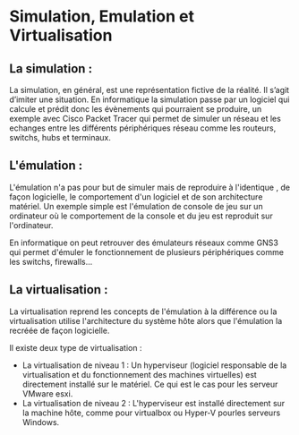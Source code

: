 # Simulation, Emulation et Virtualisation

## La simulation  : 
La simulation, en général, est une représentation fictive de la réalité. Il s’agit d’imiter une situation.
En informatique la simulation passe par un logiciel qui calcule et prédit donc les évènements qui pourraient se produire, un exemple avec Cisco Packet Tracer qui permet de simuler
un réseau et les echanges entre les différents périphériques réseau comme les routeurs, switchs, hubs et terminaux. 

## L'émulation : 
L'émulation n'a pas pour but de simuler mais de reproduire à l'identique , de façon logicielle, le comportement d'un logiciel et de son architecture matériel.
Un exemple simple est l'émulation de console de jeu sur un ordinateur où le comportement de la console et du jeu est reproduit sur l'ordinateur.

En informatique on peut retrouver des émulateurs réseaux comme GNS3 qui permet d'émuler le fonctionnement de plusieurs périphériques comme les switchs, firewalls...

## La virtualisation : 
La virtualisation reprend les concepts de l'émulation à la différence ou la virtualisation utilise l'architecture du système hôte alors que l'émulation la recréée de façon 
logicielle. 

Il existe deux type de virtualisation : 
  - La virtualisation de niveau 1 : Un hyperviseur (logiciel responsable de la virtualisation et du fonctionnement des machines virtuelles) est directement installé sur le matériel.
Ce qui est le cas pour les serveur VMware esxi.
  - La virtualisation de niveau 2 : L'hyperviseur est installé directement sur la machine hôte, comme pour virtualbox ou Hyper-V pourles serveurs Windows.
